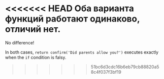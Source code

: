 <<<<<<< HEAD
Оба варианта функций работают одинаково, отличий нет.
=======
No difference!

In both cases, `return confirm('Did parents allow you?')` executes exactly when the `if` condition is falsy.
>>>>>>> 51bc6d3cdc16b6eb79cb88820a58c4f037f3bf19
